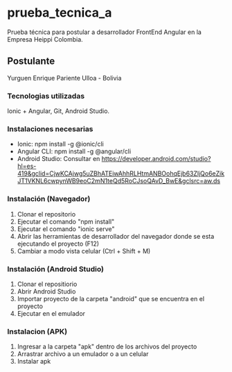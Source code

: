 # prueba_tecnica_a
Prueba técnica para postular a desarrollador FrontEnd Angular en la Empresa Heippi Colombia.
## Postulante
Yurguen Enrique Pariente Ulloa - Bolivia
### Tecnologias utilizadas
Ionic + Angular, Git, Android Studio.
### Instalaciones necesarias 
- Ionic: npm install -g @ionic/cli
- Angular CLI: npm install -g @angular/cli
- Android Studio: Consultar en https://developer.android.com/studio?hl=es-419&gclid=CjwKCAjwg5uZBhATEiwAhhRLHtmANBOohqEjb63ZljQo6eZikJT1VKNL6cwpynWB9eoC2mN1teQd5RoCJsoQAvD_BwE&gclsrc=aw.ds
### Instalación (Navegador)
1. Clonar el repositorio
2. Ejecutar el comando "npm install"
3. Ejecutar el comando "ionic serve"
4. Abrir las herramientas de desarrollador del navegador donde se esta ejecutando el proyecto (F12)
5. Cambiar a modo vista celular (Ctrl + Shift + M)
### Instalación (Android Studio)
1. Clonar el repositiorio
2. Abrir Android Studio
3. Importar proyecto de la carpeta "android" que se encuentra en el proyecto
4. Ejecutar en el emulador
### Instalacion (APK)
1. Ingresar a la carpeta "apk" dentro de los archivos del proyecto
2. Arrastrar archivo a un emulador o a un celular
3. Instalar apk
